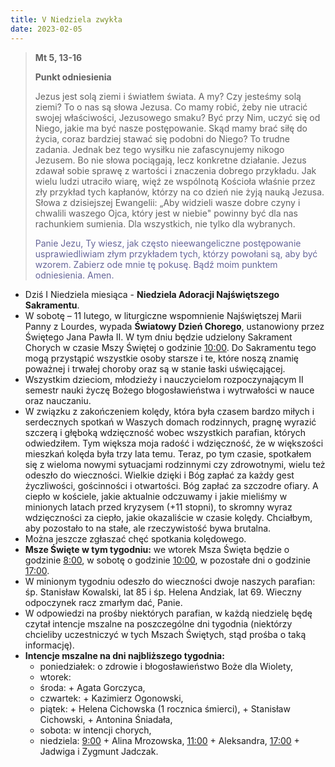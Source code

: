 ```yaml
---
title: V Niedziela zwykła
date: 2023-02-05
---
```


> **Mt 5, 13-16**
>
> **Punkt odniesienia**
>
> Jezus jest solą ziemi i światłem świata. A my? Czy jesteśmy solą ziemi? To o nas są słowa Jezusa. Co mamy robić, żeby nie utracić swojej właściwości, Jezusowego smaku? Być przy Nim, uczyć się od Niego, jakie ma być nasze postępowanie. Skąd mamy brać siłę do życia, coraz bardziej stawać się podobni do Niego? To trudne zadania. Jednak bez tego wysiłku nie zafascynujemy nikogo Jezusem. Bo nie słowa pociągają, lecz konkretne działanie. Jezus zdawał sobie sprawę z wartości i znaczenia dobrego przykładu. Jak wielu ludzi utraciło wiarę, więź ze wspólnotą Kościoła właśnie przez zły przykład tych kapłanów, którzy na co dzień nie żyją nauką Jezusa. Słowa z dzisiejszej Ewangelii: „Aby widzieli wasze dobre czyny i chwalili waszego Ojca, który jest w niebie" powinny być dla nas rachunkiem sumienia. Dla wszystkich, nie tylko dla wybranych.
>
> <span style="color: #666699;"> Panie Jezu, Ty wiesz, jak często nieewangeliczne postępowanie usprawiedliwiam złym przykładem tych, którzy powołani są, aby być wzorem. Zabierz ode mnie tę pokusę. Bądź moim punktem odniesienia. Amen.
> &nbsp;

- Dziś I Niedziela miesiąca - **Niedziela Adoracji Najświętszego Sakramentu**.
- W sobotę – 11 lutego, w liturgiczne wspomnienie Najświętszej Marii Panny z Lourdes, wypada **Światowy Dzień Chorego**, ustanowiony przez Świętego Jana Pawła II. W tym dniu będzie udzielony Sakrament Chorych w czasie Mszy Świętej o godzinie <u>10:00</u>. Do Sakramentu tego mogą przystąpić wszystkie osoby starsze i te, które noszą znamię poważnej i trwałej choroby oraz są w stanie łaski uświęcającej.
- Wszystkim dzieciom, młodzieży i nauczycielom rozpoczynającym II semestr nauki życzę Bożego błogosławieństwa i wytrwałości w nauce oraz nauczaniu.
- W związku z zakończeniem kolędy, która była czasem bardzo miłych i serdecznych spotkań w Waszych domach rodzinnych, pragnę wyrazić szczerą i głęboką wdzięczność wobec wszystkich parafian, których odwiedziłem. Tym większa moja radość i wdzięczność, że w większości mieszkań kolęda była trzy lata temu. Teraz, po tym czasie, spotkałem się z wieloma nowymi sytuacjami rodzinnymi czy zdrowotnymi, wielu też odeszło do wieczności. Wielkie dzięki i Bóg zapłać za każdy gest życzliwości, gościnności i otwartości. Bóg zapłać za szczodre ofiary. A ciepło w kościele, jakie aktualnie odczuwamy i jakie mieliśmy w minionych latach przed kryzysem (+11 stopni), to skromny wyraz wdzięczności za ciepło, jakie okazaliście w czasie kolędy. Chciałbym, aby pozostało to na stałe, ale rzeczywistość bywa brutalna.
- Można jeszcze zgłaszać chęć spotkania kolędowego.
- **Msze Święte w tym tygodniu:** we wtorek Msza Święta będzie o godzinie <u>8:00</u>, w sobotę o godzinie <u>10:00</u>, w pozostałe dni o godzinie <u>17:00</u>.
- W minionym tygodniu odeszło do wieczności dwoje naszych parafian: śp. Stanisław Kowalski, lat 85 i śp. Helena Andziak, lat 69. Wieczny odpoczynek racz zmarłym dać, Panie.
- W odpowiedzi na prośby niektórych parafian, w każdą niedzielę będę czytał intencje mszalne na poszczególne dni tygodnia (niektórzy chcieliby uczestniczyć w tych Mszach Świętych, stąd prośba o taką informację).
- **Intencje mszalne na dni najbliższego tygodnia:**
  - poniedziałek: o zdrowie i błogosławieństwo Boże dla Wiolety,
  - wtorek:
  - środa: + Agata Gorczyca,
  - czwartek: + Kazimierz Ogonowski,
  - piątek: + Helena Cichowska (1 rocznica śmierci), + Stanisław Cichowski, + Antonina Śniadała,
  - sobota: w intencji chorych,
  - niedziela: <u>9:00</u> + Alina Mrozowska, <u>11:00</u> + Aleksandra, <u>17:00</u> + Jadwiga i Zygmunt Jadczak.
